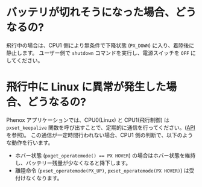 # バッテリが切れそうになった場合、どうなるの?飛行中の場合は、CPU1 側により無条件で下降状態 (`PX_DOWN`) に入り、着陸後に静止します。 ユーザー側で `shutdown` コマンドを実行し、電源スイッチを `OFF` にしてください。# 飛行中に Linux に異常が発生した場合、どうなるの?Phenox アプリケーションでは、CPU0(Linux) と CPU1(飛行制御) は `pxset_keepalive` 関数を呼び出すことで、定期的に通信を行ってください。([API](../dev/api)を参照)。
この通信が一定時間行われない場合、CPU1 側の判断で、以下のような動作を行います。
- ホバー状態 (`pxget_operatemode() == PX HOVER`) の場合はホバー状態を維持し、バッテリー残量が少なくなると降下します。- 離陸命令 (`pxset_operatemode(PX_UP)`, `pxset_operatemode(PX HOVER)`) は受付けなくなります。